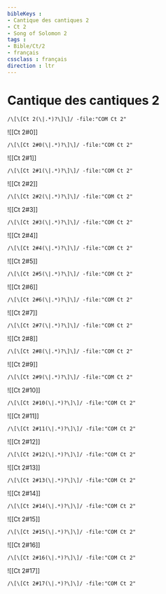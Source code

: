 ```yaml
---
bibleKeys : 
- Cantique des cantiques 2
- Ct 2
- Song of Solomon 2
tags : 
- Bible/Ct/2
- français
cssclass : français
direction : ltr
---
```


# Cantique des cantiques 2

```query
/\[\[Ct 2(\|.*)?\]\]/ -file:"COM Ct 2"
```



![[Ct 2#0]]

```query
/\[\[Ct 2#0(\|.*)?\]\]/ -file:"COM Ct 2"
```

![[Ct 2#1]]

```query
/\[\[Ct 2#1(\|.*)?\]\]/ -file:"COM Ct 2"
```

![[Ct 2#2]]

```query
/\[\[Ct 2#2(\|.*)?\]\]/ -file:"COM Ct 2"
```

![[Ct 2#3]]

```query
/\[\[Ct 2#3(\|.*)?\]\]/ -file:"COM Ct 2"
```

![[Ct 2#4]]

```query
/\[\[Ct 2#4(\|.*)?\]\]/ -file:"COM Ct 2"
```

![[Ct 2#5]]

```query
/\[\[Ct 2#5(\|.*)?\]\]/ -file:"COM Ct 2"
```

![[Ct 2#6]]

```query
/\[\[Ct 2#6(\|.*)?\]\]/ -file:"COM Ct 2"
```

![[Ct 2#7]]

```query
/\[\[Ct 2#7(\|.*)?\]\]/ -file:"COM Ct 2"
```

![[Ct 2#8]]

```query
/\[\[Ct 2#8(\|.*)?\]\]/ -file:"COM Ct 2"
```

![[Ct 2#9]]

```query
/\[\[Ct 2#9(\|.*)?\]\]/ -file:"COM Ct 2"
```

![[Ct 2#10]]

```query
/\[\[Ct 2#10(\|.*)?\]\]/ -file:"COM Ct 2"
```

![[Ct 2#11]]

```query
/\[\[Ct 2#11(\|.*)?\]\]/ -file:"COM Ct 2"
```

![[Ct 2#12]]

```query
/\[\[Ct 2#12(\|.*)?\]\]/ -file:"COM Ct 2"
```

![[Ct 2#13]]

```query
/\[\[Ct 2#13(\|.*)?\]\]/ -file:"COM Ct 2"
```

![[Ct 2#14]]

```query
/\[\[Ct 2#14(\|.*)?\]\]/ -file:"COM Ct 2"
```

![[Ct 2#15]]

```query
/\[\[Ct 2#15(\|.*)?\]\]/ -file:"COM Ct 2"
```

![[Ct 2#16]]

```query
/\[\[Ct 2#16(\|.*)?\]\]/ -file:"COM Ct 2"
```

![[Ct 2#17]]

```query
/\[\[Ct 2#17(\|.*)?\]\]/ -file:"COM Ct 2"
```

